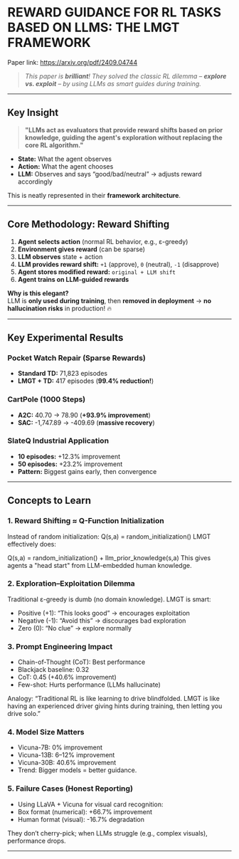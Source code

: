 # REWARD GUIDANCE FOR RL TASKS BASED ON LLMS: THE LMGT FRAMEWORK

Paper link: https://arxiv.org/pdf/2409.04744


> *This paper is **brilliant**! They solved the classic RL dilemma – **explore vs. exploit** – by using LLMs as smart guides during training.*

---

## Key Insight

> **"LLMs act as evaluators that provide reward shifts based on prior knowledge, guiding the agent's exploration without replacing the core RL algorithm."**

- **State:** What the agent observes  
- **Action:** What the agent chooses  
- **LLM:** Observes and says “good/bad/neutral” → adjusts reward accordingly  

This is neatly represented in their **framework architecture**.

---

## Core Methodology: Reward Shifting

1. **Agent selects action** (normal RL behavior, e.g., ε-greedy)
2. **Environment gives reward** (can be sparse)
3. **LLM observes** state + action
4. **LLM provides reward shift:** `+1` (approve), `0` (neutral), `-1` (disapprove)
5. **Agent stores modified reward:** `original + LLM shift`
6. **Agent trains on LLM-guided rewards**

**Why is this elegant?**  
LLM is **only used during training**, then **removed in deployment** → **no hallucination risks** in production! 🔥

---

## Key Experimental Results

### Pocket Watch Repair (Sparse Rewards)
- **Standard TD:** 71,823 episodes  
- **LMGT + TD:** 417 episodes (**99.4% reduction!**)

### CartPole (1000 Steps)
- **A2C:** 40.70 → 78.90 (**+93.9% improvement**)  
- **SAC:** -1,747.89 → -409.69 (**massive recovery**)

### SlateQ Industrial Application
- **10 episodes:** +12.3% improvement  
- **50 episodes:** +23.2% improvement  
- **Pattern:** Biggest gains early, then convergence

---

## Concepts to Learn

### 1. Reward Shifting ≈ Q-Function Initialization
Instead of random initialization:
Q(s,a) = random_initialization()
LMGT effectively does:

Q(s,a) = random_initialization() + llm_prior_knowledge(s,a)
This gives agents a "head start" from LLM-embedded human knowledge.

### 2. Exploration–Exploitation Dilemma
Traditional ε-greedy is dumb (no domain knowledge). LMGT is smart:
- Positive (+1): “This looks good” → encourages exploitation
- Negative (-1): “Avoid this” → discourages bad exploration
- Zero (0): “No clue” → explore normally

### 3. Prompt Engineering Impact
- Chain-of-Thought (CoT): Best performance
- Blackjack baseline: 0.32
- CoT: 0.45 (+40.6% improvement)
- Few-shot: Hurts performance (LLMs hallucinate)

Analogy:
“Traditional RL is like learning to drive blindfolded.
LMGT is like having an experienced driver giving hints during training, then letting you drive solo.”

### 4. Model Size Matters
- Vicuna-7B: 0% improvement
- Vicuna-13B: 6–12% improvement
- Vicuna-30B: 40.6% improvement
- Trend: Bigger models = better guidance.

### 5. Failure Cases (Honest Reporting)
- Using LLaVA + Vicuna for visual card recognition:
- Box format (numerical): +66.7% improvement
- Human format (visual): -16.7% degradation

They don’t cherry-pick; when LLMs struggle (e.g., complex visuals), performance drops.

---